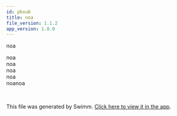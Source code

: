 ```yaml
---
id: pbxu6
title: noa
file_version: 1.1.2
app_version: 1.8.0
---
```


noa

noa<br/>
noa<br/>
noa<br/>
noa<br/>
noanoa

<br/>

This file was generated by Swimm. [Click here to view it in the app](https://swimm-web-app.web.app/repos/Z2l0aHViJTNBJTNBTm9hUmVwbyUzQSUzQU5vYW96ZXI=/docs/pbxu6).
